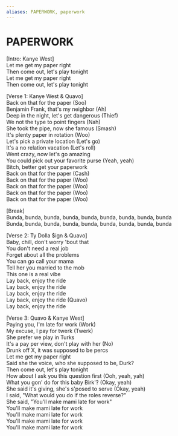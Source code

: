 ```yaml
---
aliases: PAPERWORK, paperwork
---
```


# PAPERWORK

[Intro: Kanye West]  
Let me get my paper right  
Then come out, let's play tonight  
Let me get my paper right  
Then come out, let's play tonight  

[Verse 1: Kanye West & Quavo]  
Back on that for the paper (Soo)  
Benjamin Frank, that's my neighbor (Ah)  
Deep in the night, let's get dangerous (Thief)  
We not the type to point fingers (Nah)  
She took the pipe, now she famous (Smash)  
It's plenty paper in rotation (Woo)  
Let's pick a private location (Let's go)  
It's a no relation vacation (Let's roll)  
Went crazy, now let's go amazing  
You could pick out your favorite purse (Yeah, yeah)  
Bitch, better get your paperwork  
Back on that for the paper (Cash)  
Back on that for the paper (Woo)  
Back on that for the paper (Woo)  
Back on that for the paper (Woo)  
Back on that for the paper (Woo)  

[Break]  
Bunda, bunda, bunda, bunda, bunda, bunda, bunda, bunda, bunda  
Bunda, bunda, bunda, bunda, bunda, bunda, bunda, bunda, bunda  

[Verse 2: Ty Dolla $ign & Quavo]  
Baby, chill, don't worry 'bout that  
You don't need a real job  
Forget about all the problems  
You can go call your mama  
Tell her you married to the mob  
This one is a real vibe  
Lay back, enjoy the ride  
Lay back, enjoy the ride  
Lay back, enjoy the ride  
Lay back, enjoy the ride (Quavo)  
Lay back, enjoy the ride  

[Verse 3: Quavo & Kanye West]  
Paying you, I'm late for work (Work)  
My excuse, I pay for twerk (Twerk)  
She prefer we play in Turks  
It's a pay per view, don't play with her (No)  
Drunk off X, it was supposed to be percs  
Let me get my paper right  
Said she the voice, who she supposed to be, Durk?  
Then come out, let's play tonight  
How about I ask you this question first (Ooh, yeah, yah)  
What you gon' do for this baby Birk'? (Okay, yeah)  
She said it's giving, she's s'posed to serve (Okay, yeah)  
I said, "What would you do if the roles reverse?"  
She said, "You'll make mami late for work"  
You'll make mami late for work  
You'll make mami late for work  
You'll make mami late for work  
You'll make mami late for work
